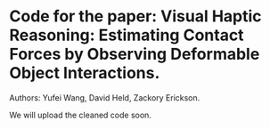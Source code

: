 # Code for the paper: Visual Haptic Reasoning: Estimating Contact Forces by Observing Deformable Object Interactions.
Authors: Yufei Wang, David Held, Zackory Erickson. 

We will upload the cleaned code soon.
